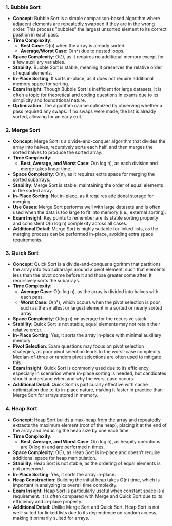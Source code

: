 
### 1. **Bubble Sort**
   - **Concept**: Bubble Sort is a simple comparison-based algorithm where adjacent elements are repeatedly swapped if they are in the wrong order. This process "bubbles" the largest unsorted element to its correct position in each pass.
   - **Time Complexity**:
     - **Best Case**: O(n) when the array is already sorted.
     - **Average/Worst Case**: O(n²) due to nested loops.
   - **Space Complexity**: O(1), as it requires no additional memory except for a few auxiliary variables.
   - **Stability**: Bubble Sort is stable, meaning it preserves the relative order of equal elements.
   - **In-Place Sorting**: It sorts in-place, as it does not require additional memory space for sorting.
   - **Exam Insight**: Though Bubble Sort is inefficient for large datasets, it is often a topic for theoretical and coding questions in exams due to its simplicity and foundational nature.
   - **Optimization**: The algorithm can be optimized by observing whether a pass required any swaps. If no swaps were made, the list is already sorted, allowing for an early exit.

### 2. **Merge Sort**
   - **Concept**: Merge Sort is a divide-and-conquer algorithm that divides the array into halves, recursively sorts each half, and then merges the sorted halves to produce the sorted array.
   - **Time Complexity**: 
     - **Best, Average, and Worst Case**: O(n log n), as each division and merge takes linear time.
   - **Space Complexity**: O(n), as it requires extra space for merging the sorted subarrays.
   - **Stability**: Merge Sort is stable, maintaining the order of equal elements in the sorted array.
   - **In-Place Sorting**: Not in-place, as it requires additional storage for merging.
   - **Use Cases**: Merge Sort performs well with large datasets and is often used when the data is too large to fit into memory (i.e., external sorting).
   - **Exam Insight**: Key points to remember are its stable sorting property and consistent O(n log n) complexity across all cases.
   - **Additional Detail**: Merge Sort is highly suitable for linked lists, as the merging process can be performed in-place, avoiding extra space requirements.

### 3. **Quick Sort**
   - **Concept**: Quick Sort is a divide-and-conquer algorithm that partitions the array into two subarrays around a pivot element, such that elements less than the pivot come before it and those greater come after. It recursively sorts the subarrays.
   - **Time Complexity**: 
     - **Average Case**: O(n log n), as the array is divided into halves with each pass.
     - **Worst Case**: O(n²), which occurs when the pivot selection is poor, such as the smallest or largest element in a sorted or nearly sorted array.
   - **Space Complexity**: O(log n) on average for the recursive stack.
   - **Stability**: Quick Sort is not stable; equal elements may not retain their relative order.
   - **In-Place Sorting**: Yes, it sorts the array in-place with minimal auxiliary memory.
   - **Pivot Selection**: Exam questions may focus on pivot selection strategies, as poor pivot selection leads to the worst-case complexity. Median-of-three or random pivot selections are often used to mitigate this.
   - **Exam Insight**: Quick Sort is commonly used due to its efficiency, especially in scenarios where in-place sorting is needed, but candidates should understand when and why the worst case occurs.
   - **Additional Detail**: Quick Sort is particularly effective with cache optimization due to its in-place nature, making it faster in practice than Merge Sort for arrays stored in memory.

### 4. **Heap Sort**
   - **Concept**: Heap Sort builds a max-heap from the array and repeatedly extracts the maximum element (root of the heap), placing it at the end of the array and reducing the heap size by one each time.
   - **Time Complexity**: 
     - **Best, Average, and Worst Case**: O(n log n), as heapify operations are O(log n) and are performed n times.
   - **Space Complexity**: O(1), as Heap Sort is in-place and doesn’t require additional space for heap manipulation.
   - **Stability**: Heap Sort is not stable, as the ordering of equal elements is not preserved.
   - **In-Place Sorting**: Yes, it sorts the array in-place.
   - **Heap Construction**: Building the initial heap takes O(n) time, which is important in analyzing its overall time complexity.
   - **Exam Insight**: Heap Sort is particularly useful when constant space is a requirement. It is often compared with Merge and Quick Sort due to its efficiency and in-place property.
   - **Additional Detail**: Unlike Merge Sort and Quick Sort, Heap Sort is not well-suited for linked lists due to its dependence on random access, making it primarily suited for arrays.
